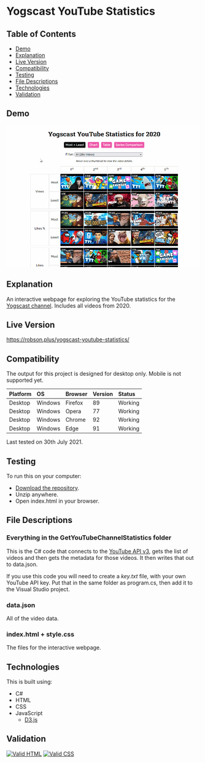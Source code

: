 # Yogscast YouTube Statistics

## Table of Contents

 * [Demo](#demo)
 * [Explanation](#explanation)
 * [Live Version](#live-version)
 * [Compatibility](#compatibility)
 * [Testing](#testing) 
 * [File Descriptions](#file-descriptions)
 * [Technologies](#technologies)
 * [Validation](#validation)

## Demo

![Demo](https://raw.githubusercontent.com/Robson/Yogscast-YouTube-Statistics/main/Demo.gif)

## Explanation
An interactive webpage for exploring the YouTube statistics for the <a href="https://www.youtube.com/channel/UCH-_hzb2ILSCo9ftVSnrCIQ">Yogscast channel</a>. Includes all videos from 2020.

## Live Version

https://robson.plus/yogscast-youtube-statistics/

## Compatibility

The output for this project is designed for desktop only. Mobile is not supported yet.

| Platform | OS      | Browser          | Version | Status  |
| :------- | :------ | :--------------- | :------ | :------ |
| Desktop  | Windows | Firefox          | 89      | Working |
| Desktop  | Windows | Opera            | 77      | Working |
| Desktop  | Windows | Chrome           | 92      | Working |
| Desktop  | Windows | Edge             | 91      | Working |

Last tested on 30th July 2021.

## Testing

To run this on your computer:
 * [Download the repository](https://github.com/Robson/Yogscast-YouTube-Statistics/archive/master.zip).
 * Unzip anywhere.
 * Open index.html in your browser.

## File Descriptions

### Everything in the GetYouTubeChannelStatistics folder
This is the C# code that connects to the <a href="https://developers.google.com/youtube/v3/getting-started">YouTube API v3</a>, gets the list of videos and then gets the metadata for those videos. It then writes that out to data.json.

If you use this code you will need to create a *key.txt* file, with your own YouTube API key. Put that in the same folder as program.cs, then add it to the Visual Studio project.

### data.json
All of the video data.

### index.html + style.css
The files for the interactive webpage.

## Technologies

This is built using:
 * C#
 * HTML
 * CSS
 * JavaScript
   * <a href="https://github.com/d3/d3">D3.js</a>

## Validation

<a href="https://validator.w3.org/nu/?doc=https%3A%2F%2Frobson.plus%2Fyogscast-youtube-statistics%2F"><img src="https://www.w3.org/Icons/valid-html401-blue" alt="Valid HTML" /></a>
<a href="http://jigsaw.w3.org/css-validator/validator?uri=https%3A%2F%2Frobson.plus%2Fyogscast-youtube-statistics%2Fstyle.css&profile=css3svg&usermedium=all&warning=1"><img src="https://jigsaw.w3.org/css-validator/images/vcss-blue" alt="Valid CSS" /></a>   
